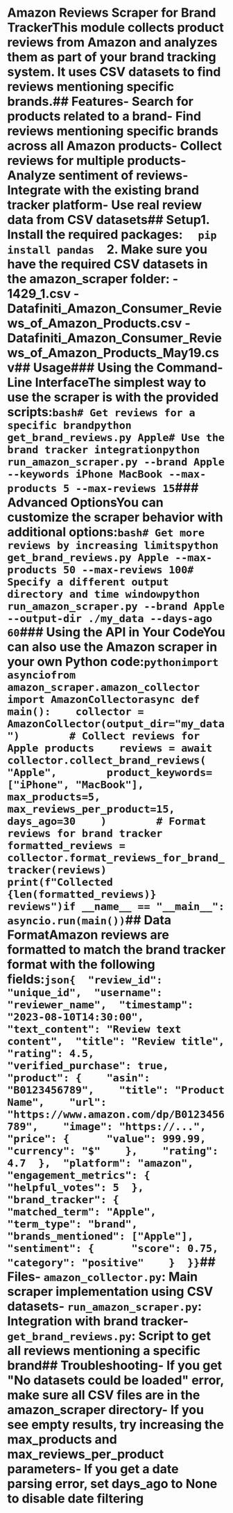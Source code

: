 # Amazon Reviews Scraper for Brand TrackerThis module collects product reviews from Amazon and analyzes them as part of your brand tracking system. It uses CSV datasets to find reviews mentioning specific brands.## Features- Search for products related to a brand- Find reviews mentioning specific brands across all Amazon products- Collect reviews for multiple products- Analyze sentiment of reviews- Integrate with the existing brand tracker platform- Use real review data from CSV datasets## Setup1. Install the required packages:   ```   pip install pandas   ```2. Make sure you have the required CSV datasets in the amazon_scraper folder:   - 1429_1.csv   - Datafiniti_Amazon_Consumer_Reviews_of_Amazon_Products.csv   - Datafiniti_Amazon_Consumer_Reviews_of_Amazon_Products_May19.csv## Usage### Using the Command-Line InterfaceThe simplest way to use the scraper is with the provided scripts:```bash# Get reviews for a specific brandpython get_brand_reviews.py Apple# Use the brand tracker integrationpython run_amazon_scraper.py --brand Apple --keywords iPhone MacBook --max-products 5 --max-reviews 15```### Advanced OptionsYou can customize the scraper behavior with additional options:```bash# Get more reviews by increasing limitspython get_brand_reviews.py Apple --max-products 50 --max-reviews 100# Specify a different output directory and time windowpython run_amazon_scraper.py --brand Apple --output-dir ./my_data --days-ago 60```### Using the API in Your CodeYou can also use the Amazon scraper in your own Python code:```pythonimport asynciofrom amazon_scraper.amazon_collector import AmazonCollectorasync def main():    collector = AmazonCollector(output_dir="my_data")        # Collect reviews for Apple products    reviews = await collector.collect_brand_reviews(        "Apple",        product_keywords=["iPhone", "MacBook"],        max_products=5,        max_reviews_per_product=15,        days_ago=30    )        # Format reviews for brand tracker    formatted_reviews = collector.format_reviews_for_brand_tracker(reviews)        print(f"Collected {len(formatted_reviews)} reviews")if __name__ == "__main__":    asyncio.run(main())```## Data FormatAmazon reviews are formatted to match the brand tracker format with the following fields:```json{  "review_id": "unique_id",  "username": "reviewer_name",  "timestamp": "2023-08-10T14:30:00",  "text_content": "Review text content",  "title": "Review title",  "rating": 4.5,  "verified_purchase": true,  "product": {    "asin": "B0123456789",    "title": "Product Name",    "url": "https://www.amazon.com/dp/B0123456789",    "image": "https://...",    "price": {      "value": 999.99,      "currency": "$"    },    "rating": 4.7  },  "platform": "amazon",  "engagement_metrics": {    "helpful_votes": 5  },  "brand_tracker": {    "matched_term": "Apple",    "term_type": "brand",    "brands_mentioned": ["Apple"],    "sentiment": {      "score": 0.75,      "category": "positive"    }  }}```## Files- `amazon_collector.py`: Main scraper implementation using CSV datasets- `run_amazon_scraper.py`: Integration with brand tracker- `get_brand_reviews.py`: Script to get all reviews mentioning a specific brand## Troubleshooting- If you get "No datasets could be loaded" error, make sure all CSV files are in the amazon_scraper directory- If you see empty results, try increasing the max_products and max_reviews_per_product parameters- If you get a date parsing error, set days_ago to None to disable date filtering